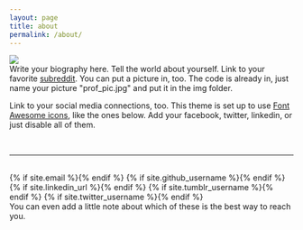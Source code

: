 ```yaml
---
layout: page
title: about
permalink: /about/
---
```


<img class="col one right" src="{{ '/img/prof_pic.jpg' | prepend:site.baseurl }}">

<br/>
Write your biography here. Tell the world about yourself. Link to your favorite <a href="http://reddit.com" target="blank">subreddit</a>. You can put a picture in, too. The code is already in, just name your picture "prof_pic.jpg" and put it in the img folder.

Link to your social media connections, too. This theme is set up to use <a href="http://fortawesome.github.io/Font-Awesome/" target="blank">Font Awesome icons</a>, like the ones below. Add your facebook, twitter, linkedin, or just disable all of them.


<br/>
<hr/>
<br/>
<span class="contacticon center">
	{% if site.email %}<a href="mailto:{{ site.email }}"><i class="fa fa-envelope-square"></i></a>{% endif %}
	{% if site.github_username %}<a href="https://github.com/{{ site.github_username }}" target="_blank"><i class="fa fa-github-square"></i></a>{% endif %}
	{% if site.linkedin_url %}<a href="{{ site.linkedin_url }}" target="_blank"><i class="fa fa-linkedin-square"></i></a>{% endif %}
	{% if site.tumblr_username %}<a href="http://{{ site.tumblr_username }}.tumblr.com/" target="_blank"><i class="fa fa-tumblr-square"></i></a>{% endif %}
	{% if site.twitter_username %}<a href="https://twitter.com/{{ site.twitter_username }}" target="_blank"><i class="fa fa-twitter-square"></i></a>{% endif %}
</span>

<div class="col three caption">
	You can even add a little note about which of these is the best way to reach you.
</div>

